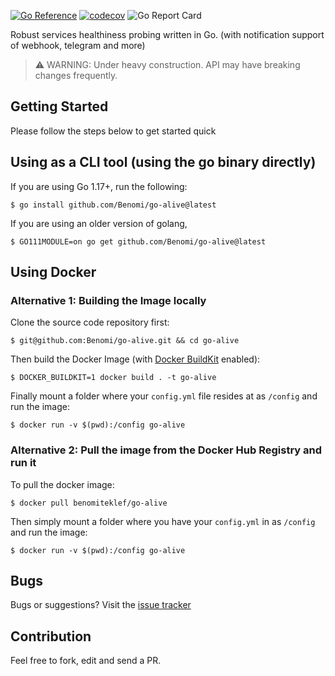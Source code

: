 [![Go Reference](https://pkg.go.dev/badge/github.com/Benomi/go-alive.svg)](https://pkg.go.dev/github.com/Benomi/go-alive) [![codecov](https://codecov.io/gh/Benomi/go-alive/branch/main/graph/badge.svg?token=k3AHKhTtqO)](https://codecov.io/gh/Benomi/go-alive) ![Go Report Card](https://goreportcard.com/badge/github.com/benomi/go-alive)

Robust services healthiness probing written in Go. (with notification support of webhook, telegram and more)

> :warning: WARNING: Under heavy construction. API may have breaking changes frequently.
## Getting Started ##

Please follow the steps below to get started quick

## Using as a CLI tool (using the go binary directly) ##

If you are using Go 1.17+, run the following:
```
$ go install github.com/Benomi/go-alive@latest
```

If you are using an older version of golang,
```
$ GO111MODULE=on go get github.com/Benomi/go-alive@latest

```
## Using Docker ##

### Alternative 1: Building the Image locally
Clone the source code repository first:

```
$ git@github.com:Benomi/go-alive.git && cd go-alive
```

Then build the Docker Image (with [Docker BuildKit](https://docs.docker.com/develop/develop-images/build_enhancements/#to-enable-buildkit-builds) enabled):

```
$ DOCKER_BUILDKIT=1 docker build . -t go-alive
```

Finally mount a folder where your `config.yml` file resides at as `/config` and run the image:
```
$ docker run -v $(pwd):/config go-alive
```

### Alternative 2: Pull the image from the Docker Hub Registry and run it
To pull the docker image:

```
$ docker pull benomiteklef/go-alive
```

Then simply mount a folder where you have your `config.yml` in as `/config` and run the image:
```
$ docker run -v $(pwd):/config go-alive
```

## Bugs ##

Bugs or suggestions? Visit the [issue tracker](https://github.com/Benomi/go-alive/issues) 

## Contribution

Feel free to fork, edit and send a PR.